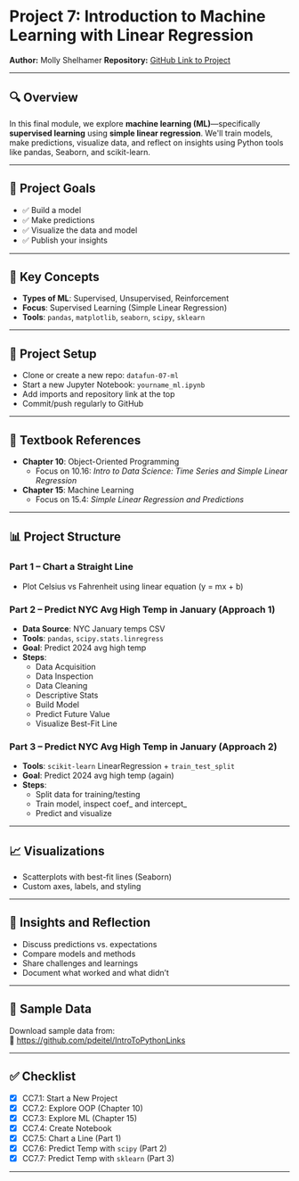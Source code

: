 # Project 7: Introduction to Machine Learning with Linear Regression

**Author:** Molly Shelhamer
**Repository:** [GitHub Link to Project](https://github.com/MollyShelhamer/datafun-07-ml)

---

## 🔍 Overview

In this final module, we explore **machine learning (ML)**—specifically **supervised learning** using **simple linear regression**. We'll train models, make predictions, visualize data, and reflect on insights using Python tools like pandas, Seaborn, and scikit-learn.

---

## 🎯 Project Goals

- ✅ Build a model  
- ✅ Make predictions  
- ✅ Visualize the data and model  
- ✅ Publish your insights  

---

## 🧠 Key Concepts

- **Types of ML**: Supervised, Unsupervised, Reinforcement
- **Focus**: Supervised Learning (Simple Linear Regression)
- **Tools**: `pandas`, `matplotlib`, `seaborn`, `scipy`, `sklearn`

---

## 📁 Project Setup

- Clone or create a new repo: `datafun-07-ml`
- Start a new Jupyter Notebook: `yourname_ml.ipynb`
- Add imports and repository link at the top
- Commit/push regularly to GitHub

---

## 📘 Textbook References

- **Chapter 10**: Object-Oriented Programming  
  - Focus on 10.16: *Intro to Data Science: Time Series and Simple Linear Regression*
- **Chapter 15**: Machine Learning  
  - Focus on 15.4: *Simple Linear Regression and Predictions*

---

## 📊 Project Structure

### Part 1 – Chart a Straight Line  
- Plot Celsius vs Fahrenheit using linear equation (y = mx + b)

### Part 2 – Predict NYC Avg High Temp in January (Approach 1)  
- **Data Source**: NYC January temps CSV  
- **Tools**: `pandas`, `scipy.stats.linregress`  
- **Goal**: Predict 2024 avg high temp  
- **Steps**:
  - Data Acquisition
  - Data Inspection
  - Data Cleaning
  - Descriptive Stats
  - Build Model
  - Predict Future Value
  - Visualize Best-Fit Line

### Part 3 – Predict NYC Avg High Temp in January (Approach 2)  
- **Tools**: `scikit-learn` LinearRegression + `train_test_split`  
- **Goal**: Predict 2024 avg high temp (again)  
- **Steps**:
  - Split data for training/testing
  - Train model, inspect coef_ and intercept_
  - Predict and visualize

---

## 📈 Visualizations

- Scatterplots with best-fit lines (Seaborn)
- Custom axes, labels, and styling

---

## 🧪 Insights and Reflection

- Discuss predictions vs. expectations
- Compare models and methods
- Share challenges and learnings
- Document what worked and what didn’t

---

## 🧰 Sample Data

Download sample data from:  
📎 https://github.com/pdeitel/IntroToPythonLinks

---

## ✅ Checklist

- [x] CC7.1: Start a New Project  
- [x] CC7.2: Explore OOP (Chapter 10)  
- [x] CC7.3: Explore ML (Chapter 15)  
- [x] CC7.4: Create Notebook  
- [x] CC7.5: Chart a Line (Part 1)  
- [x] CC7.6: Predict Temp with `scipy` (Part 2)  
- [x] CC7.7: Predict Temp with `sklearn` (Part 3)  

---
